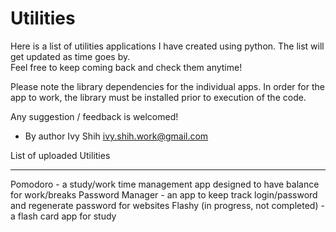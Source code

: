Utilities
=========

Here is a list of utilities applications I have created using python.
The list will get updated as time goes by.  
Feel free to keep coming back and check them anytime!

Please note the library dependencies for the individual apps.
In order for the app to work, the library must be installed prior to execution of the code.

Any suggestion / feedback is welcomed!

- By author Ivy Shih  ivy.shih.work@gmail.com

List of uploaded Utilities
__________________________
Pomodoro - a study/work time management app designed to have balance for work/breaks
Password Manager - an app to keep track login/password and regenerate password for websites
Flashy (in progress, not completed) - a flash card app for study
